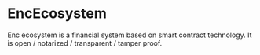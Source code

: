 # EncEcosystem

Enc ecosystem is a financial system based on smart contract technology.
It is open / notarized / transparent / tamper proof.
